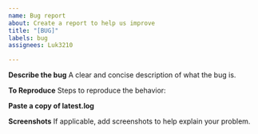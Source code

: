 ```yaml
---
name: Bug report
about: Create a report to help us improve
title: "[BUG]"
labels: bug
assignees: Luk3210

---
```


**Describe the bug**
A clear and concise description of what the bug is.

**To Reproduce**
Steps to reproduce the behavior:

**Paste a copy of latest.log**

**Screenshots**
If applicable, add screenshots to help explain your problem.
